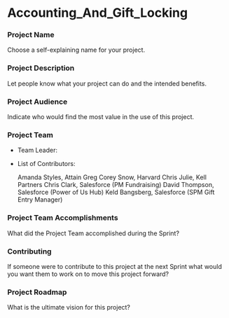 # Accounting_And_Gift_Locking

### Project Name
Choose a self-explaining name for your project.

### Project Description
Let people know what your project can do and the intended benefits. 

### Project Audience
Indicate who would find the most value in the use of this project.

### Project Team

* Team Leader:
* List of Contributors:

  Amanda Styles, Attain
  Greg
  Corey Snow, Harvard
  Chris
  Julie, Kell Partners
  Chris Clark, Salesforce (PM Fundraising)
  David Thompson, Salesforce (Power of Us Hub)
  Keld Bangsberg, Salesforce (SPM Gift Entry Manager)

### Project Team Accomplishments
What did the Project Team accomplished during the Sprint?

### Contributing
If someone were to contribute to this project at the next Sprint what would you want them to work on to move this project forward?

### Project Roadmap
What is the ultimate vision for this project?
